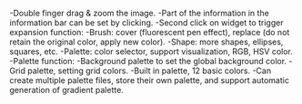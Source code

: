 -Double finger drag & zoom the image.
-Part of the information in the information bar can be set by clicking.
-Second click on widget to trigger expansion function:
    -Brush: cover (fluorescent pen effect), replace (do not retain the original color, apply new color).
    -Shape: more shapes, ellipses, squares, etc.
    -Palette: color selector, support visualization, RGB, HSV color.
-Palette function:
    -Background palette to set the global background color.
    -Grid palette, setting grid colors.
    -Built in palette, 12 basic colors.
    -Can create multiple palette files, store their own palette, and support automatic generation of gradient palette.